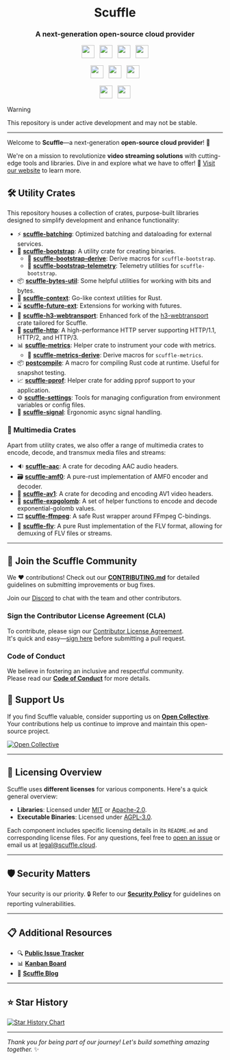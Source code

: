 <div align="center">
    <h1>Scuffle</h1>
    <h3>A next-generation open-source cloud provider</h3>
</div>

<p align="center">
    <a href="https://twitter.com/scufflecloud"><img height="30" src="https://img.shields.io/badge/Twitter-000000?style=for-the-badge&logo=x&logoColor=white"></a>
    &nbsp;
    <a href="https://bsky.app/profile/scuffle.cloud"><img height="30" src="https://img.shields.io/badge/Bluesky-00A0FF?style=for-the-badge&logo=bluesky&logoColor=white"></a>
    &nbsp;
    <a href="https://discord.gg/scuffle"><img height="30" src="https://img.shields.io/badge/Discord-5865f2?style=for-the-badge&logo=discord&logoColor=white"></a>
    &nbsp;
    <a href="https://linkedin.com/company/scufflecloud"><img height="30" src="https://img.shields.io/badge/LinkedIn-0A66C2?style=for-the-badge&logo=linkedin&logoColor=white"></a>
</p>

<p align="center">
    <a href="https://opencollective.com/scuffle"><img height="30" src="https://img.shields.io/badge/support us-764bd1?style=for-the-badge&logo=opencollective&logoColor=white&labelColor=gray"/></a>
    &nbsp;
    <a href="https://jira.scuffle.cloud"><img height="30" src="https://img.shields.io/badge/issue tracker-0052CC?style=for-the-badge&logo=jira&logoColor=white&labelColor=gray"/></a>
    &nbsp;
    <a href="#"><img height="30" src="https://img.shields.io/badge/made with ❤️-f0a63e?style=for-the-badge&logo=rust&logoColor=white&labelColor=gray"/></a>
</p>

<p align="center">
    <a href="https://codecov.io/gh/ScuffleCloud/scuffle"><img height="30" src="https://img.shields.io/codecov/c/github/ScuffleCloud/scuffle?logo=codecov&token=LJCYSZR4IV&style=for-the-badge"/></a>
    &nbsp;
    <a href="https://github.com/ScuffleCloud/scuffle/actions"><img height="30" src="https://img.shields.io/github/checks-status/ScuffleCloud/scuffle/main?style=for-the-badge&logo=githubactions&logoColor=white"/></a>
</p>

> [!WARNING]  
> This repository is under active development and may not be stable.

---

Welcome to **Scuffle**—a next-generation **open-source cloud provider**! 🚀

We're on a mission to revolutionize **video streaming solutions** with cutting-edge tools and libraries. Dive in and explore what we have to offer! 🔗 [Visit our website](https://scuffle.cloud) to learn more.

## 🛠️ Utility Crates

This repository houses a collection of crates, purpose-built libraries designed to simplify development and enhance functionality:

- ⚡ **[scuffle-batching](./crates/batching)**:  Optimized batching and dataloading for external services.
- 🚀 **[scuffle-bootstrap](./crates/bootstrap)**:  A utility crate for creating binaries.
  - 🔧 **[scuffle-bootstrap-derive](./crates/bootstrap/derive)**:  Derive macros for `scuffle-bootstrap`.
  - 🔭 **[scuffle-bootstrap-telemetry](./crates/bootstrap/telemetry)**:  Telemetry utilities for `scuffle-bootstrap`.
- 📦 **[scuffle-bytes-util](./crates/bytes-util)**:  Some helpful utilities for working with bits and bytes.
- 🧭 **[scuffle-context](./crates/context)**:  Go-like context utilities for Rust.
- ⌛ **[scuffle-future-ext](./crates/future-ext)**:  Extensions for working with futures.
- 📡 **[scuffle-h3-webtransport](./crates/h3-webtransport)**:  Enhanced fork of the [h3-webtransport](https://crates.io/crates/h3-webtransport) crate tailored for Scuffle.
- 🦈 **[scuffle-http](./crates/http)**:  A high-performance HTTP server supporting HTTP/1.1, HTTP/2, and HTTP/3.
- 📊 **[scuffle-metrics](./crates/metrics)**:  Helper crate to instrument your code with metrics.
  - 🔧 **[scuffle-metrics-derive](./crates/metrics/derive)**:  Derive macros for `scuffle-metrics`.
- 📦 **[postcompile](./crates/postcompile)**:  A macro for compiling Rust code at runtime. Useful for snapshot testing.
- 📈 **[scuffle-pprof](./crates/pprof)**:  Helper crate for adding pprof support to your application.
- ⚙️ **[scuffle-settings](./crates/settings)**:  Tools for managing configuration from environment variables or config files.
- 📶 **[scuffle-signal](./crates/signal)**:  Ergonomic async signal handling.

### 🎥 Multimedia Crates

Apart from utility crates, we also offer a range of multimedia crates to encode, decode, and transmux media files and streams:

- 🔉 **[scuffle-aac](./crates/aac)**:  A crate for decoding AAC audio headers.
- 🗃️ **[scuffle-amf0](./crates/amf0)**:  A pure-rust implementation of AMF0 encoder and decoder.
- 🎥 **[scuffle-av1](./crates/av1)**:  A crate for decoding and encoding AV1 video headers.
- 🧮 **[scuffle-expgolomb](./crates/expgolomb)**:  A set of helper functions to encode and decode exponential-golomb values.
- 🎞️ **[scuffle-ffmpeg](./crates/ffmpeg)**:  A safe Rust wrapper around FFmpeg C-bindings.
- 🎥 **[scuffle-flv](./crates/flv)**:  A pure Rust implementation of the FLV format, allowing for demuxing of FLV files or streams.
<!-- - 🎥 **[scuffle-h264](./crates/h264)**: -->
<!-- - 🎥 **[scuffle-h265](./crates/h265)**: -->
<!-- - 🎥 **[scuffle-mp4](./crates/mp4)**: -->
<!-- - 🎥 **[scuffle-rtmp](./crates/rtmp)**: -->
<!-- - 🎥 **[scuffle-transmuxer](./crates/transmuxer)**: -->

---

## 🤝 Join the Scuffle Community

We ❤️ contributions! Check out our [**CONTRIBUTING.md**](./CONTRIBUTING.md) for detailed guidelines on submitting improvements or bug fixes.

Join our [Discord](https://discord.gg/scuffle) to chat with the team and other contributors.

### Sign the Contributor License Agreement (CLA)

To contribute, please sign our [Contributor License Agreement](./CLA.md).  
It's quick and easy—[sign here](https://cla.scuffle.cloud) before submitting a pull request.

### Code of Conduct

We believe in fostering an inclusive and respectful community.  
Please read our [**Code of Conduct**](./CODE_OF_CONDUCT.md) for more details.

## 💖 Support Us

If you find Scuffle valuable, consider supporting us on [**Open Collective**](https://opencollective.com/scuffle). Your contributions help us continue to improve and maintain this open-source project.

[![Open Collective](https://a11ybadges.com/badge?logo=opencollective)](https://opencollective.com/scuffle)

---

## 📜 Licensing Overview

Scuffle uses **different licenses** for various components. Here's a quick general overview:

- **Libraries**: Licensed under [MIT](./LICENSE.MIT) or [Apache-2.0](./LICENSE.Apache-2.0).
- **Executable Binaries**: Licensed under [AGPL-3.0](./LICENSE.AGPL-3.0).

Each component includes specific licensing details in its `README.md` and corresponding license files. For any questions, feel free to [open an issue](https://github.com/ScuffleCloud/scuffle/issues) or email us at [legal@scuffle.cloud](mailto:legal@scuffle.cloud).

---

## 🛡️ Security Matters

Your security is our priority. 🔒 Refer to our [**Security Policy**](./.github/SECURITY.md) for guidelines on reporting vulnerabilities.

---

## 📋 Additional Resources

- 🔍 [**Public Issue Tracker**](https://jira.scuffle.cloud)
- 📊 [**Kanban Board**](https://scuffle.notion.site)
- 📰 [**Scuffle Blog**](https://bytes.scuffle.cloud)

---

## ⭐ Star History

[![Star History Chart](https://api.star-history.com/svg?repos=scufflecloud/scuffle&type=Date)](https://star-history.com/#scufflecloud/scuffle&Date)

---

*Thank you for being part of our journey! Let's build something amazing together.* ✨
